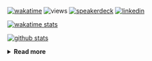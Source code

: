 [![wakatime](https://wakatime.com/badge/user/ddf27f94-292a-4343-b7eb-1143a4c6cf87.svg)](https://wakatime.com/@ddf27f94-292a-4343-b7eb-1143a4c6cf87)
![views](https://komarev.com/ghpvc/?username=chck&color=blueviolet)
[![speakerdeck](https://img.shields.io/badge/Speaker_Deck-chck-8a2be2?style=flat-square&logo=speaker-deck)](https://speakerdeck.com/chck)
[![linkedin](https://img.shields.io/badge/LinkedIn-chck-8a2be2?style=flat-square&logo=linkedin)](https://www.linkedin.com/in/chck/)

[![wakatime stats](https://github-readme-stats-nine-umber-51.vercel.app/api/wakatime?username=chck&layout=compact&count_private=true&hide_title=true&hide=Other&theme=buefy&langs_count=14)](https://wakatime.com/@chck?rank=me)

[![github stats](https://github-readme-stats-nine-umber-51.vercel.app/api?username=chck&count_private=true&show_icons=true&hide_title=true&theme=buefy)](https://github.com/anuraghazra/github-readme-stats)

<details>
  <summary><b>Read more</b></summary>
  <br>

  <!--START_SECTION:waka-->
**🐱 My GitHub Data** 

> 📦 132.5 kB Used in GitHub's Storage 
 > 
> 🏆 0 Contributions in the Year 2025
 > 
> 💼 Opted to Hire
 > 
> 📜 133 Public Repositories 
 > 
> 🔑 24 Private Repositories 
 > 
**I'm a Night 🦉** 

```text
🌞 Morning                1352 commits        ████░░░░░░░░░░░░░░░░░░░░░   17.20 % 
🌆 Daytime                2338 commits        ███████░░░░░░░░░░░░░░░░░░   29.74 % 
🌃 Evening                2213 commits        ███████░░░░░░░░░░░░░░░░░░   28.15 % 
🌙 Night                  1959 commits        ██████░░░░░░░░░░░░░░░░░░░   24.92 % 
```
📅 **I'm Most Productive on Thursday** 

```text
Monday                   1432 commits        █████░░░░░░░░░░░░░░░░░░░░   18.21 % 
Tuesday                  1240 commits        ████░░░░░░░░░░░░░░░░░░░░░   15.77 % 
Wednesday                1441 commits        █████░░░░░░░░░░░░░░░░░░░░   18.33 % 
Thursday                 1709 commits        █████░░░░░░░░░░░░░░░░░░░░   21.74 % 
Friday                   822 commits         ███░░░░░░░░░░░░░░░░░░░░░░   10.46 % 
Saturday                 532 commits         ██░░░░░░░░░░░░░░░░░░░░░░░   06.77 % 
Sunday                   686 commits         ██░░░░░░░░░░░░░░░░░░░░░░░   08.73 % 
```


📊 **This Week I Spent My Time On** 

```text
💬 Programming Languages: 
Other                    6 hrs 48 mins       ██████████████████░░░░░░░   72.66 % 
Markdown                 2 hrs 26 mins       ██████░░░░░░░░░░░░░░░░░░░   25.99 % 
terraform                6 mins              ░░░░░░░░░░░░░░░░░░░░░░░░░   01.11 % 
Ruby                     0 secs              ░░░░░░░░░░░░░░░░░░░░░░░░░   00.15 % 
HCL                      0 secs              ░░░░░░░░░░░░░░░░░░░░░░░░░   00.09 % 

🔥 Editors: 
Chrome                   8 hrs 41 mins       ███████████████████████░░   92.63 % 
Obsidian                 35 mins             ██░░░░░░░░░░░░░░░░░░░░░░░   06.39 % 
Zed                      4 mins              ░░░░░░░░░░░░░░░░░░░░░░░░░   00.83 % 
Neovim                   0 secs              ░░░░░░░░░░░░░░░░░░░░░░░░░   00.15 % 
```

**I Mostly Code in Python** 

```text
Python                   47 repos            ████████░░░░░░░░░░░░░░░░░   33.57 % 
Jupyter Notebook         19 repos            ███░░░░░░░░░░░░░░░░░░░░░░   13.57 % 
Ruby                     11 repos            ██░░░░░░░░░░░░░░░░░░░░░░░   07.86 % 
HCL                      6 repos             █░░░░░░░░░░░░░░░░░░░░░░░░   04.29 % 
TypeScript               6 repos             █░░░░░░░░░░░░░░░░░░░░░░░░   04.29 % 
```



**Timeline**

![Lines of Code chart](https://raw.githubusercontent.com/chck/chck/main/assets/bar_graph.png)


 Last Updated on 2025-07-28 02:35 UTC
<!--END_SECTION:waka-->
</details>

